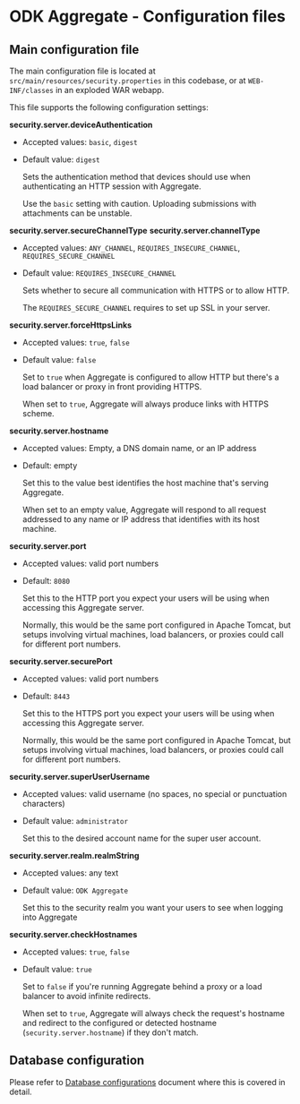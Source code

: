 # ODK Aggregate - Configuration files

## Main configuration file

The main configuration file is located at `src/main/resources/security.properties` in this codebase, or at `WEB-INF/classes` in an exploded WAR webapp.

This file supports the following configuration settings:

**security.server.deviceAuthentication**
- Accepted values: `basic`, `digest`
- Default value: `digest`

  Sets the authentication method that devices should use when authenticating an HTTP session with Aggregate.
  
  Use the `basic` setting with caution. Uploading submissions with attachments can be unstable.
  
**security.server.secureChannelType**
**security.server.channelType**

- Accepted values: `ANY_CHANNEL`, `REQUIRES_INSECURE_CHANNEL`, `REQUIRES_SECURE_CHANNEL`
- Default value: `REQUIRES_INSECURE_CHANNEL`
  
  Sets whether to secure all communication with HTTPS or to allow HTTP.
  
  The `REQUIRES_SECURE_CHANNEL` requires to set up SSL in your server.
    
**security.server.forceHttpsLinks**
- Accepted values: `true`, `false`
- Default value: `false`
  
  Set to `true` when Aggregate is configured to allow HTTP but there's a load balancer or proxy in front providing HTTPS.
  
  When set to `true`, Aggregate will always produce links with HTTPS scheme.
   
**security.server.hostname**
- Accepted values: Empty, a DNS domain name, or an IP address
- Default: empty
  
  Set this to the value best identifies the host machine that's serving Aggregate.
  
  When set to an empty value, Aggregate will respond to all request addressed to any name or IP address that identifies with its host machine.
  
**security.server.port**
- Accepted values: valid port numbers
- Default: `8080`
  
  Set this to the HTTP port you expect your users will be using when accessing this Aggregate server.
  
  Normally, this would be the same port configured in Apache Tomcat, but setups involving virtual machines, load balancers, or proxies could call for different port numbers.  

**security.server.securePort**
- Accepted values: valid port numbers
- Default: `8443`
  
  Set this to the HTTPS port you expect your users will be using when accessing this Aggregate server.
  
  Normally, this would be the same port configured in Apache Tomcat, but setups involving virtual machines, load balancers, or proxies could call for different port numbers.  

**security.server.superUserUsername**
- Accepted values: valid username (no spaces, no special or punctuation characters)
- Default value: `administrator`
  
  Set this to the desired account name for the super user account.

**security.server.realm.realmString**
- Accepted values: any text
- Default value: `ODK Aggregate`
  
  Set this to the security realm you want your users to see when logging into Aggregate   

**security.server.checkHostnames**
- Accepted values: `true`, `false`
- Default value: `true`
  
  Set to `false` if you're running Aggregate behind a proxy or a load balancer to avoid infinite redirects.
  
  When set to `true`, Aggregate will always check the request's hostname and redirect to the configured or detected hostname (`security.server.hostname`) if they don't match.


## Database configuration

Please refer to [Database configurations](database-configurations.md) document where this is covered in detail.

